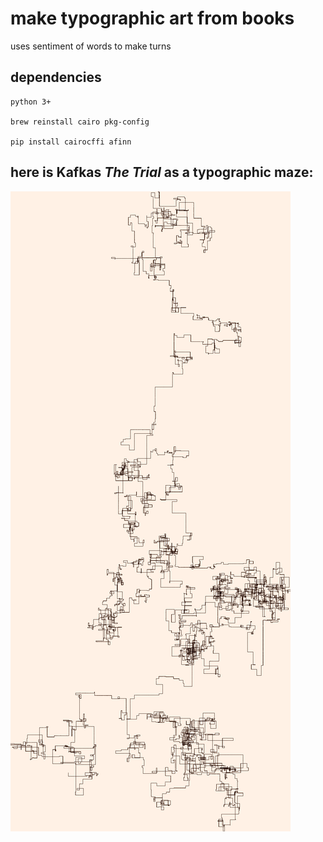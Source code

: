 # make typographic art from books

uses sentiment of words to make turns

## dependencies

```
python 3+

brew reinstall cairo pkg-config

pip install cairocffi afinn
```

## here is Kafkas *The Trial* as a typographic maze:
![kafkas The Trial](/the_trial.png?raw=true "Kafkas The Trial")
